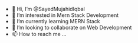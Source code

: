 - 👋 Hi, I’m @SayedMujahidIqbal
- 👀 I’m interested in Mern Stack Development  
- 🌱 I’m currently learning MERN Stack
- 💞️ I’m looking to collaborate on Web Development
- 📫 How to reach me ... 

<!---
SayedMujahidIqbal/SayedMujahidIqbal is a ✨ special ✨ repository because its `README.md` (this file) appears on your GitHub profile.
You can click the Preview link to take a look at your changes.
--->

